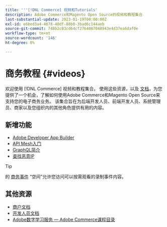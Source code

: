 ```yaml
---
title: '''[!DNL Commerce] 视频和Tutorials'
description: Adobe Commerce和Magento Open Source的视频和教程集合
last-substantial-update: 2023-01-19T00:00:00Z
exl-id: e6bed3a4-4078-40df-88b0-3bad6c144aeb
source-git-commit: 748b2c03cd64cf2764087040943e4d37ea6daf0e
workflow-type: tm+mt
source-wordcount: '146'
ht-degree: 0%

---
```


# 商务教程 {#videos}

欢迎使用 [!DNL Commerce] 视频和教程集合。 使用这些资源，以及 [文档](https://experienceleague.adobe.com/docs/commerce.html)，为您提供了一个机会，了解如何使用Adobe Commerce和Magento Open Source来支持您的电子商务业务。 该集合旨在为后端开发人员、前端开发人员、系统管理员、商家以及您组织内的其他角色提供有用的内容。

<div id="whats-new-section">

## 新增功能

- [Adobe Developer App Builder](../app-builder/introduction-to-app-builder.md)
- [API Mesh入门](../api-mesh/getting-started-api-mesh.md)
- [GraphQL简介](../graphql-rest/intro-graphql.md)
- [查找恶意IP](../new-relic/malicious-ip.md)

</div>
<div id="recs-overview-body-1"></div>
<div id="recs-overview-body-2"></div>
<div id="recs-overview-body-3"></div>
<div id="recs-overview-body-4"></div>
<div id="recs-overview-body-5"></div>
<div id="recs-overview-body-6"></div>

>[!TIP]
>
>的 [商务事件](https://experienceleague.adobe.com/docs/commerce-events/events/overview.html) “空间”允许您访问可以按需观看的录制事件内容。

## 其他资源

- [商户文档](https://experienceleague.adobe.com/docs/commerce-admin/user-guides/home.html)
- [开发人员文档](https://developer.adobe.com/commerce)
- [Adobe数字学习服务 — Adobe Commerce课程目录](https://learning.adobe.com/catalog.html?solution=Adobe%20Commerce)
